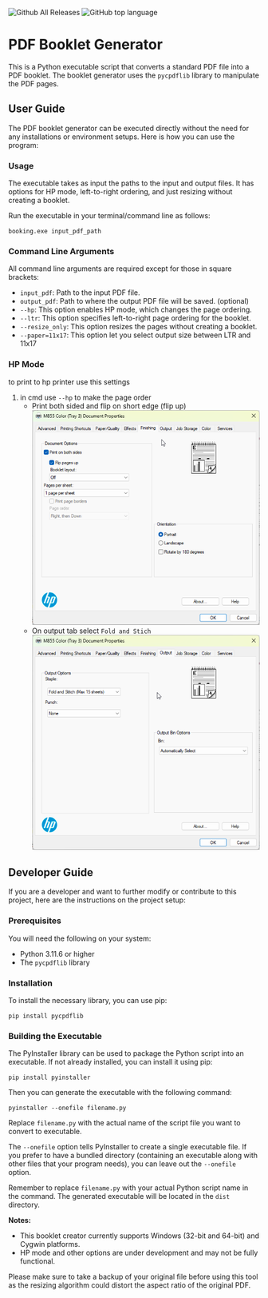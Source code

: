![Github All Releases](https://img.shields.io/github/downloads/jacobshilitz/python-pdf-booklet/total?logo=github)
![GitHub top language](https://img.shields.io/github/languages/top/jacobshilitz/python-pdf-booklet?logo=github)

# PDF Booklet Generator

This is a Python executable script that converts a standard PDF file into a PDF booklet. The booklet generator uses the `pycpdflib` library to manipulate the PDF pages.

## User Guide

The PDF booklet generator can be executed directly without the need for any installations or environment setups. Here is how you can use the program:

### Usage

The executable takes as input the paths to the input and output files. It has options for HP mode, left-to-right ordering, and just resizing without creating a booklet.

Run the executable in your terminal/command line as follows:

```shell
booking.exe input_pdf_path
```

### Command Line Arguments

All command line arguments are required except for those in square brackets:

- `input_pdf`: Path to the input PDF file.
- `output_pdf`: Path to where the output PDF file will be saved. (optional)
- `--hp`: This option enables HP mode, which changes the page ordering.
- `--ltr`: This option specifies left-to-right page ordering for the booklet.
- `--resize_only`: This option resizes the pages without creating a booklet.
- `--paper=11x17`: This option let you select output size between LTR and 11x17 

### HP Mode
to print to hp printer use this settings
1. in cmd use `--hp` to make the page order 
   * Print both sided and flip on short edge (flip up) 
![ap-step1.png](img/ap-step1.png)
   * On output tab select `Fold and Stich`
![hp-step2.png](img/hp-step2.png)

## Developer Guide

If you are a developer and want to further modify or contribute to this project, here are the instructions on the project setup:

### Prerequisites

You will need the following on your system:

- Python 3.11.6 or higher
- The `pycpdflib` library

### Installation

To install the necessary library, you can use pip:

```shell
pip install pycpdflib
```

### Building the Executable

The PyInstaller library can be used to package the Python script into an executable. If not already installed, you can install it using pip:

```shell
pip install pyinstaller
```

Then you can generate the executable with the following command:

```shell
pyinstaller --onefile filename.py
```

Replace `filename.py` with the actual name of the script file you want to convert to executable.

The `--onefile` option tells PyInstaller to create a single executable file. If you prefer to have a bundled directory (containing an executable along with other files that your program needs), you can leave out the `--onefile` option.

Remember to replace `filename.py` with your actual Python script name in the command. The generated executable will be located in the `dist` directory.

**Notes:**

- This booklet creator currently supports Windows (32-bit and 64-bit) and Cygwin platforms.
- HP mode and other options are under development and may not be fully functional.

Please make sure to take a backup of your original file before using this tool as the resizing algorithm could distort the aspect ratio of the original PDF.
